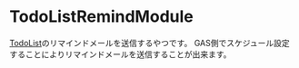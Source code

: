 # TodoListRemindModule

[TodoList](https://github.com/nishikawa-r/TodoList)のリマインドメールを送信するやつです。
GAS側でスケジュール設定することによりリマインドメールを送信することが出来ます。
